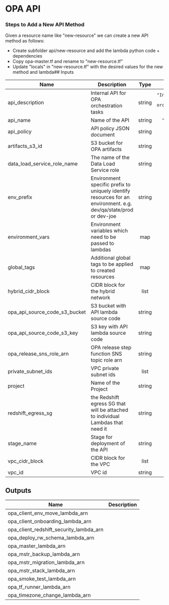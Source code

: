 # OPA API

### Steps to Add a New API Method

Given a resource name like "new-resource" we can create a new API method as follows:

- Create subfolder api/new-resource and add the lambda python code + dependencies
- Copy opa-master.tf and rename to "new-resource.tf"
- Update "locals" in "new-resource.tf" with the desired values for the new method and lambda## Inputs

| Name | Description | Type | Default | Required |
|------|-------------|:----:|:-----:|:-----:|
| api\_description | Internal API for OPA orchestration tasks | string | `"Internal API for OPA orchestration tasks"` | no |
| api\_name | Name of the API | string | `"opa-api"` | no |
| api\_policy | API policy JSON document | string | n/a | yes |
| artifacts\_s3\_id | S3 bucket for OPA artifacts | string | n/a | yes |
| data\_load\_service\_role\_name | The name of the Data Load Service role | string | n/a | yes |
| env\_prefix | Environment specific prefix to uniquely identify resources for an environment. e.g. dev/qa/state/prod or dev-joe | string | n/a | yes |
| environment\_vars | Environment variables which need to be passed to lambdas | map | `<map>` | no |
| global\_tags | Additional global tags to be applied to created resources | map | n/a | yes |
| hybrid\_cidr\_block | CIDR block for the hybrid network | list | n/a | yes |
| opa\_api\_source\_code\_s3\_bucket | S3 bucket with API lambda source code | string | n/a | yes |
| opa\_api\_source\_code\_s3\_key | S3 key with API lambda source code | string | n/a | yes |
| opa\_release\_sns\_role\_arn | OPA release step function SNS topic role arn | string | n/a | yes |
| private\_subnet\_ids | VPC private subnet ids | list | n/a | yes |
| project | Name of the Project | string | `"opa"` | no |
| redshift\_egress\_sg | the Redshift egress SG that will be attached to individual Lambdas that need it | string | n/a | yes |
| stage\_name | Stage for deployment of the API | string | `"dev"` | no |
| vpc\_cidr\_block | CIDR block for the VPC | list | n/a | yes |
| vpc\_id | VPC id | string | n/a | yes |

## Outputs

| Name | Description |
|------|-------------|
| opa\_client\_env\_move\_lambda\_arn |  |
| opa\_client\_onboarding\_lambda\_arn |  |
| opa\_client\_redshift\_security\_lambda\_arn |  |
| opa\_deploy\_rw\_schema\_lambda\_arn |  |
| opa\_master\_lambda\_arn |  |
| opa\_mstr\_backup\_lambda\_arn |  |
| opa\_mstr\_migration\_lambda\_arn |  |
| opa\_mstr\_stack\_lambda\_arn |  |
| opa\_smoke\_test\_lambda\_arn |  |
| opa\_tf\_runner\_lambda\_arn |  |
| opa\_timezone\_change\_lambda\_arn |  |


